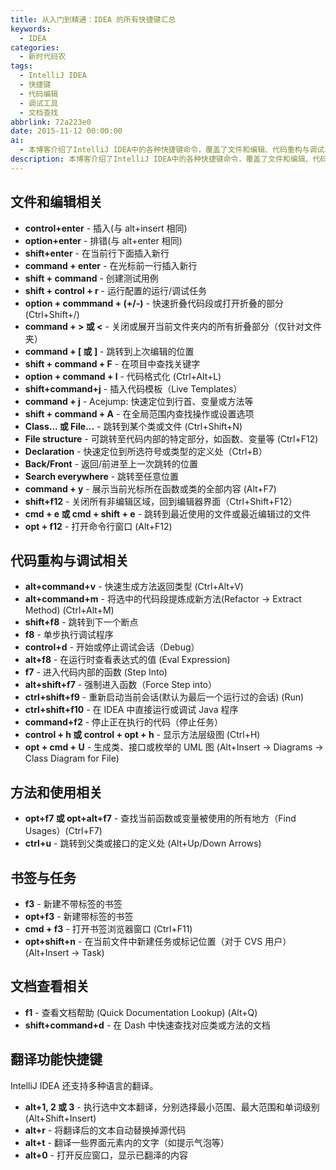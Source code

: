 ```yaml
---
title: 从入门到精通：IDEA 的所有快捷键汇总
keywords:
  - IDEA
categories:
  - 新时代码农
tags:
  - IntelliJ IDEA
  - 快捷键
  - 代码编辑
  - 调试工具
  - 文档查找
abbrlink: 72a223e0
date: 2015-11-12 00:00:00
ai:
  - 本博客介绍了IntelliJ IDEA中的各种快捷键命令，覆盖了文件和编辑、代码重构与调试、方法使用、书签与任务、文档查看以及翻译功能。主要内容包括插入与排错快捷键、代码折叠与定位、查找及格式化、代码模板、全局搜索、快速访问类和文件结构、函数声明、断点与调试操作等，同时也提供了多个快捷键组合的功能说明，如生成方法返回类型、提取方法、跳转至下一个或上一个断点、在运行时评估表达式值等。此外，还提到了使用书签管理代码位置、任务创建以及通过文档帮助查看类和方法的快速信息，包括Dash中查找文档的帮助。同时，文章还包括了翻译功能快捷键的说明，如选择文本范围进行翻译、自动替换源代码中的翻译内容等。
description: 本博客介绍了IntelliJ IDEA中的各种快捷键命令，覆盖了文件和编辑、代码重构与调试、方法使用、书签与任务、文档查看以及翻译功能。主要内容包括插入与排错快捷键、代码折叠与定位、查找及格式化、代码模板、全局搜索、快速访问类和文件结构、函数声明、断点与调试操作等，同时也提供了多个快捷键组合的功能说明，如生成方法返回类型、提取方法、跳转至下一个或上一个断点、在运行时评估表达式值等。此外，还提到了使用书签管理代码位置、任务创建以及通过文档帮助查看类和方法的快速信息，包括Dash中查找文档的帮助。同时，文章还包括了翻译功能快捷键的说明，如选择文本范围进行翻译、自动替换源代码中的翻译内容等。
---
```


## 文件和编辑相关

- **control+enter** - 插入(与 alt+insert 相同)
- **option+enter** - 排错(与 alt+enter 相同)
- **shift+enter** - 在当前行下面插入新行
- **command + enter** - 在光标前一行插入新行
- **shift + command** - 创建测试用例
- **shift + control + r** - 运行配置的运行/调试任务
- **option + commmand + (+/-)** - 快速折叠代码段或打开折叠的部分 (Ctrl+Shift+/)
- **command + > 或 <** - 关闭或展开当前文件夹内的所有折叠部分（仅针对文件夹）
- **command + [ 或 ]** - 跳转到上次编辑的位置
- **shift + command + F** - 在项目中查找关键字
- **option + command + l** - 代码格式化 (Ctrl+Alt+L)
- **shift+command+j** - 插入代码模板（Live Templates）
- **command + j** - Acejump: 快速定位到行首、变量或方法等
- **shift + command + A** - 在全局范围内查找操作或设置选项
- **Class... 或 File...** - 跳转到某个类或文件 (Ctrl+Shift+N)
- **File structure** - 可跳转至代码内部的特定部分，如函数、变量等 (Ctrl+F12)
- **Declaration** - 快速定位到所选符号或类型的定义处（Ctrl+B）
- **Back/Front** - 返回/前进至上一次跳转的位置
- **Search everywhere** - 跳转至任意位置
- **command + y** - 展示当前光标所在函数或类的全部内容 (Alt+F7)
- **shift+f12** - 关闭所有非编辑区域，回到编辑器界面（Ctrl+Shift+F12）
- **cmd + e 或 cmd + shift + e** - 跳转到最近使用的文件或最近编辑过的文件
- **opt + f12** - 打开命令行窗口 (Alt+F12)

## 代码重构与调试相关

- **alt+command+v** - 快速生成方法返回类型 (Ctrl+Alt+V)
- **alt+command+m** - 将选中的代码段提炼成新方法(Refactor -> Extract Method) (Ctrl+Alt+M)
- **shift+f8** - 跳转到下一个断点
- **f8** - 单步执行调试程序
- **control+d** - 开始或停止调试会话（Debug）
- **alt+f8** - 在运行时查看表达式的值 (Eval Expression)
- **f7** - 进入代码内部的函数 (Step Into)
- **alt+shift+f7** - 强制进入函数（Force Step into）
- **ctrl+shift+f9** - 重新启动当前会话(默认为最后一个运行过的会话) (Run)
- **ctrl+shift+f10** - 在 IDEA 中直接运行或调试 Java 程序
- **command+f2** - 停止正在执行的代码（停止任务）
- **control + h 或 control + opt + h** - 显示方法层级图 (Ctrl+H)
- **opt + cmd + U** - 生成类、接口或枚举的 UML 图 (Alt+Insert -> Diagrams -> Class Diagram for File)

## 方法和使用相关

- **opt+f7 或 opt+alt+f7** - 查找当前函数或变量被使用的所有地方（Find Usages）(Ctrl+F7)
- **ctrl+u** - 跳转到父类或接口的定义处 (Alt+Up/Down Arrows)

## 书签与任务

- **f3** - 新建不带标签的书签
- **opt+f3** - 新建带标签的书签
- **cmd + f3** - 打开书签浏览器窗口 (Ctrl+F11)
- **opt+shift+n** - 在当前文件中新建任务或标记位置（对于 CVS 用户）(Alt+Insert -> Task)

## 文档查看相关

- **f1** - 查看文档帮助 (Quick Documentation Lookup) (Alt+Q)
- **shift+command+d** - 在 Dash 中快速查找对应类或方法的文档

## 翻译功能快捷键

IntelliJ IDEA 还支持多种语言的翻译。

- **alt+1, 2 或 3** - 执行选中文本翻译，分别选择最小范围、最大范围和单词级别 (Alt+Shift+Insert)
- **alt+r** - 将翻译后的文本自动替换掉源代码
- **alt+t** - 翻译一些界面元素内的文字（如提示气泡等）
- **alt+0** - 打开反应窗口，显示已翻泽的内容
